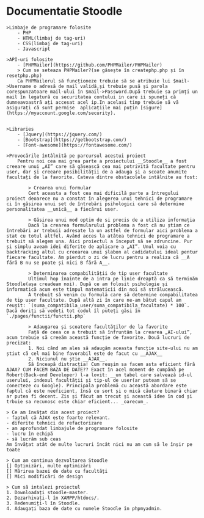 # Documentatie Stoodle

    >Limbaje de programare folosite
        - PHP
        - HTML(limbaj de tag-uri)
        - CSS(limbaj de tag-uri)
        - Javascript

    >API-uri folosite
        - [PHPMailer](https://github.com/PHPMailer/PHPMailer)
        > Cum se seteaza PHPMailer?(se găsește în createphp.php și în resetphp.php)
        Ca PHPMailerul să funcționeze trebuie să se atribuie lui $mail->Username o adresă de mail validă,și trebuie pusă și parola corespunzatoare mail-ului în $mail->Password.După trebuie sa primți un mail în legatură cu securitatea contului in care ii spuneți că dumneavoastră ați accesat acel ip.In acelasi timp trebuie să vă asigurați că sunt permise  aplicațiile mai puțin [sigure](https://myaccount.google.com/security).


    >Libraries
        - [Jquery](https://jquery.com/)
        - [Bootstrap](https://getbootstrap.com/)
        - [Font-awesome](https://fontawesome.com/)

    >Provocările întâlnită pe parcursul acestui proiect
        Pentru noi cea mai grea parte a proiectului __Stoodle__ a fost creeare unui „AI” care să găsească cea mai potrivită facultate pentru user, dar și creeare posibilității de a adauga și a scoate anumite facultați de la favorite. Cateva dintre obstacolele intâlnite au fost:
           
            > Crearea unui formular
            Cert aceasta a fost cea mai dificilă parte a întregului proiect deoarece nu a constat în alegerea unui tehnici de programare ci în găsirea unui set de întrebări psihologici care să determine personalitatea __unică__ a fiecărui user. 
            
            > Găsirea unui mod optim de si precis de a utiliza informația
            Dacă la crearea formularului problema a fost că nu știam ce întrebări ar trebuii adresate la un astfel de formular aici problema a stat cu totul altfel. Având acces la atâtea tehnici de programare a trebuit să alegem una. Aici proiectul a început să se zdruncine. Pur și simplu aveam idei diferite de aplicare a „AI”. Unul voia cu backtracking altul cu creearea unui șlabon al cadidatului ideal pentur fiecare facultate. Am pierdut o zi de lucru pentru a realiza că __A fără B nu se poate și nici B fără A__.
            
            > Determinarea compabilității de tip user facultate
            Ultimul hop înainte de a intra pe linie dreaptă ca să terminăm Stoodle(așa creadeam noi). După ce am folosit psihologie și informatică acum este timpul matematicii din noi să strălucească.
            A trebuit să venim cu formulă care să determine compabilitatea de tip user facultate. După altă zi în care ne-am bătut capul am reușit: `(suma_compatibila_user/suma_compatibila_facultate) * 100`. Dacă doriți să vedeți tot codul îl puteți găsi în `./pages/functii/functii.php`
            
            > Adaugarea și scoatere facultăților de la favorite
            Față de ceea ce a trebuit să înfruntăm la crearea „AI-ului”, acum trebuie să creeăm această funcție de favorite. Două lucruri de precizat: 
            1. Noi când am ales să adaugăm aceasta funcție site-ului nu am știut că cel mai bine favorabil este de facut cu __AJAX__
            2. Niciunul nu știe __AJAX__.
            Să înceapă distracția! Cum reușim sa facem asta eficient fără AJAX? CUM FACEM BAZA DE DATE?? Exact în acel moment de cumpănă pe Robert(Back-end Developer) l-a lovit: __un tabel care salvează id-ul userului, indexul facultății și tip-ul de user(ar puteam să se conecteze cu Google). Principala problemă cu această abordare este faptul că este neeficient, însă cu sort și o mică căutare binară chiar ar putea fi decent. Zis și făcut am trecut și această idee în cod și trbuie sa recunosc este chiar eficient... _oarecum_.
            
    > Ce am învățat din acest proiect?
    - faptul că AJAX este foarte relevant.
    - diferite tehnici de refactorizare
    - am aprofundat limbajule de programare folosite
    - lucru în echipă
    - să lucrăm sub ceas
    Am învățat atât de multe lucruri încât nici nu am cum să le înșir pe toate
    
    > Cum am continua dezvoltarea Stoodle
    [] Optimizări, multe optimizări
    [] Mărirea bazei de date cu facultăți
    [] Mici modificări de design
    
    > Cum să intalezi proiectul
    1. Downloadați stoodle-master.
    2. Dezarhivați-l în XAMPP/htdocs/.
    3. Redenumiți-l în Stoodle.
    4. Adaugați baza de date cu numele Stoodle în phpmyadmin.
    
    
    
    
    
    
    
    
    
    
    
    
    
    
    
    
    
    
    
    
    
    